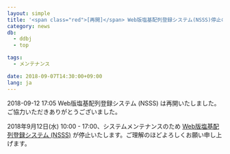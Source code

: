 ```yaml
---
layout: simple
title: '<span class="red">[再開]</span> Web版塩基配列登録システム(NSSS)停止のおしらせ (9/12(水)10:00～17:00)'
category: news
db:
  - ddbj
  - top

tags:
  - メンテナンス

date: 2018-09-07T14:30:00+09:00
lang: ja
---
```


<p><span class="red">2018-09-12 17:05 Web版塩基配列登録システム (NSSS) は再開いたしました。ご協力いただきありがとうございました。</span></p>

<p>2018年9月12日(水) 10:00 - 17:00、システムメンテナンスのため <a href="/ddbj/web-submission.html">Web版塩基配列登録システム (NSSS)</a> が停止いたします。ご理解のほどよろしくお願い申し上げます。</p>
